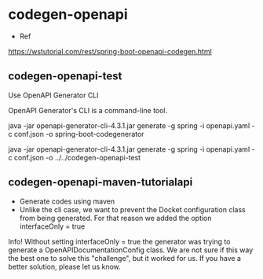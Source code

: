 # codegen-openapi

- Ref

https://wstutorial.com/rest/spring-boot-openapi-codegen.html

## codegen-openapi-test

Use OpenAPI Generator CLI

OpenAPI Generator's CLI is a command-line tool.

java -jar openapi-generator-cli-4.3.1.jar generate -g spring -i openapi.yaml -c conf.json -o spring-boot-codegenerator

java -jar openapi-generator-cli-4.3.1.jar generate -g spring -i openapi.yaml -c conf.json -o ../../codegen-openapi-test

## codegen-openapi-maven-tutorialapi

- Generate codes using maven
- Unlike the cli case, we want to prevent the Docket configuration class from being generated. For that reason we added the option interfaceOnly = true

Info! Without setting interfaceOnly = true the generator was trying to generate a OpenAPIDocumentationConfig class.
We are not sure if this way the best one to solve this "challenge", but it worked for us. If you have a better solution, please let us know.


